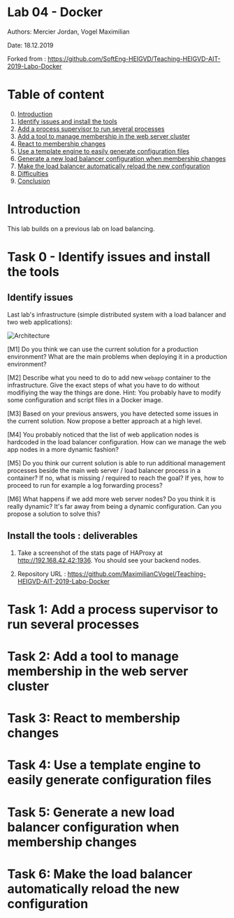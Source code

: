 # Lab 04 - Docker

Authors: Mercier Jordan, Vogel Maximilian

Date: 18.12.2019

Forked from : https://github.com/SoftEng-HEIGVD/Teaching-HEIGVD-AIT-2019-Labo-Docker

# Table of content

0. [Introduction](#introduction)
1. [Identify issues and install the tools](#task-0)
2. [Add a process supervisor to run several processes](#task-1)
3. [Add a tool to manage membership in the web server cluster](#task-2)
4. [React to membership changes](#task-3)
5. [Use a template engine to easily generate configuration files](#task-4)
6. [Generate a new load balancer configuration when membership changes](#task-5)
7. [Make the load balancer automatically reload the new configuration](#task-6)
8. [Difficulties](#difficulties)
9. [Conclusion](#conclusion)

# Introduction

This lab builds on a previous lab on load balancing.

# <a name="task-0"></a>Task 0 - Identify issues and install the tools

## Identify issues

Last lab's infrastructure (simple distributed system with a load balancer and two web applications):

![Architecture](../assets/img/Lab4_schema.png)


[M1] Do you think we can use the current solution for a production environment? What are the main problems when deploying it in a production environment?

[M2] Describe what you need to do to add new `webapp` container to the infrastructure. Give the exact steps of what you have to do without modifiying the way the things are done. Hint: You probably have to modify some configuration and script files in a Docker image.

[M3] Based on your previous answers, you have detected some issues in the current solution. Now propose a better approach at a high level.

[M4] You probably noticed that the list of web application nodes is hardcoded in the load balancer configuration. How can we manage the web app nodes in a more dynamic fashion?

[M5] Do you think our current solution is able to run additional management processes beside the main web server / load balancer process in a container? If no, what is missing / required to reach the goal? If yes, how to proceed to run for example a log forwarding process?

[M6] What happens if we add more web server nodes? Do you think it is really dynamic? It's far away from being a dynamic configuration. Can you propose a solution to solve this?

## Install the tools : deliverables

1. Take a screenshot of the stats page of HAProxy at <http://192.168.42.42:1936>. You should see your backend nodes.

2. Repository URL : https://github.com/MaximilianCVogel/Teaching-HEIGVD-AIT-2019-Labo-Docker

# <a name="task-1"></a>Task 1: Add a process supervisor to run several processes

# <a name="task-2"></a>Task 2: Add a tool to manage membership in the web server cluster


# <a name="task-3"></a>Task 3: React to membership changes

# <a name="task-4"></a>Task 4: Use a template engine to easily generate configuration files

# <a name="task-5"></a>Task 5: Generate a new load balancer configuration when membership changes

# <a name="task-6"></a>Task 6: Make the load balancer automatically reload the new configuration
